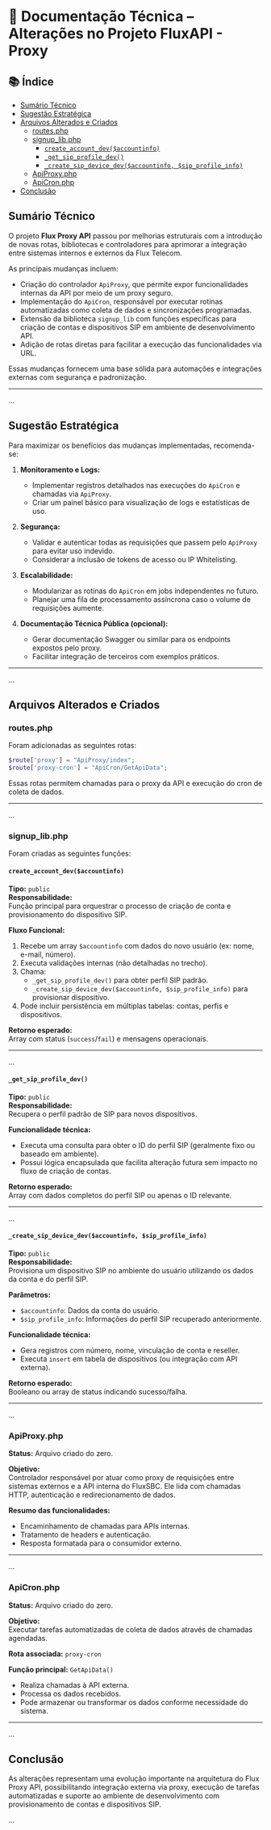 
# 📄 Documentação Técnica – Alterações no Projeto FluxAPI - Proxy

## 📚 Índice

- [Sumário Técnico](#-sumário-técnico)
- [Sugestão Estratégica](#-sugestão-estratégica)
- [Arquivos Alterados e Criados](#-arquivos-alterados-e-criados)
  - [routes.php](#-routesphp)
  - [signup_lib.php](#-signup_libphp)
    - [`create_account_dev($accountinfo)`](#-create_account_dev$accountinfo)
    - [`_get_sip_profile_dev()`](#-_get_sip_profile_dev)
    - [`_create_sip_device_dev($accountinfo, $sip_profile_info)`](#-_create_sip_device_dev$accountinfo,-$sip_profile_info)
  - [ApiProxy.php](#-apiproxyphp)
  - [ApiCron.php](#-apicronphp)
- [Conclusão](#-conclusão)


## Sumário Técnico

O projeto **Flux Proxy API** passou por melhorias estruturais com a introdução de novas rotas, bibliotecas e controladores para aprimorar a integração entre sistemas internos e externos da Flux Telecom.

As principais mudanças incluem:

- Criação do controlador `ApiProxy`, que permite expor funcionalidades internas da API por meio de um proxy seguro.
- Implementação do `ApiCron`, responsável por executar rotinas automatizadas como coleta de dados e sincronizações programadas.
- Extensão da biblioteca `signup_lib` com funções específicas para criação de contas e dispositivos SIP em ambiente de desenvolvimento API.
- Adição de rotas diretas para facilitar a execução das funcionalidades via URL.

Essas mudanças fornecem uma base sólida para automações e integrações externas com segurança e padronização.

---

...

##  Sugestão Estratégica

Para maximizar os benefícios das mudanças implementadas, recomenda-se:

1. **Monitoramento e Logs:**
   - Implementar registros detalhados nas execuções do `ApiCron` e chamadas via `ApiProxy`.
   - Criar um painel básico para visualização de logs e estatísticas de uso.

2. **Segurança:**
   - Validar e autenticar todas as requisições que passem pelo `ApiProxy` para evitar uso indevido.
   - Considerar a inclusão de tokens de acesso ou IP Whitelisting.

3. **Escalabilidade:**
   - Modularizar as rotinas do `ApiCron` em jobs independentes no futuro.
   - Planejar uma fila de processamento assíncrona caso o volume de requisições aumente.

4. **Documentação Técnica Pública (opcional):**
   - Gerar documentação Swagger ou similar para os endpoints expostos pelo proxy.
   - Facilitar integração de terceiros com exemplos práticos.

---

...

## Arquivos Alterados e Criados

###  routes.php

Foram adicionadas as seguintes rotas:
```php
$route['proxy'] = "ApiProxy/index";
$route['proxy-cron'] = "ApiCron/GetApiData";
```
Essas rotas permitem chamadas para o proxy da API e execução do cron de coleta de dados.

---

...

###  signup_lib.php

Foram criadas as seguintes funções:

####  `create_account_dev($accountinfo)`

**Tipo:** `public`  
**Responsabilidade:**  
Função principal para orquestrar o processo de criação de conta e provisionamento do dispositivo SIP.

**Fluxo Funcional:**
1. Recebe um array `$accountinfo` com dados do novo usuário (ex: nome, e-mail, número).
2. Executa validações internas (não detalhadas no trecho).
3. Chama:
   - `_get_sip_profile_dev()` para obter perfil SIP padrão.
   - `_create_sip_device_dev($accountinfo, $sip_profile_info)` para provisionar dispositivo.
4. Pode incluir persistência em múltiplas tabelas: contas, perfis e dispositivos.

**Retorno esperado:**  
Array com status (`success`/`fail`) e mensagens operacionais.

---

...

####  `_get_sip_profile_dev()`

**Tipo:** `public`  
**Responsabilidade:**  
Recupera o perfil padrão de SIP para novos dispositivos.

**Funcionalidade técnica:**
- Executa uma consulta para obter o ID do perfil SIP (geralmente fixo ou baseado em ambiente).
- Possui lógica encapsulada que facilita alteração futura sem impacto no fluxo de criação de contas.

**Retorno esperado:**  
Array com dados completos do perfil SIP ou apenas o ID relevante.

---

...

####  `_create_sip_device_dev($accountinfo, $sip_profile_info)`

**Tipo:** `public`  
**Responsabilidade:**  
Provisiona um dispositivo SIP no ambiente do usuário utilizando os dados da conta e do perfil SIP.

**Parâmetros:**
- `$accountinfo`: Dados da conta do usuário.
- `$sip_profile_info`: Informações do perfil SIP recuperado anteriormente.

**Funcionalidade técnica:**
- Gera registros com número, nome, vinculação de conta e reseller.
- Executa `insert` em tabela de dispositivos (ou integração com API externa).

**Retorno esperado:**  
Booleano ou array de status indicando sucesso/falha.

---

...

###  ApiProxy.php

**Status:** Arquivo criado do zero.

**Objetivo:**  
Controlador responsável por atuar como proxy de requisições entre sistemas externos e a API interna do FluxSBC. Ele lida com chamadas HTTP, autenticação e redirecionamento de dados.

**Resumo das funcionalidades:**  
- Encaminhamento de chamadas para APIs internas.
- Tratamento de headers e autenticação.
- Resposta formatada para o consumidor externo.

---

...

###  ApiCron.php

**Status:** Arquivo criado do zero.

**Objetivo:**  
Executar tarefas automatizadas de coleta de dados através de chamadas agendadas.

**Rota associada:** `proxy-cron`

**Função principal:** `GetApiData()`
- Realiza chamadas à API externa.
- Processa os dados recebidos.
- Pode armazenar ou transformar os dados conforme necessidade do sistema.

---

...

## Conclusão

As alterações representam uma evolução importante na arquitetura do Flux Proxy API, possibilitando integração externa via proxy, execução de tarefas automatizadas e suporte ao ambiente de desenvolvimento com provisionamento de contas e dispositivos SIP.

...
